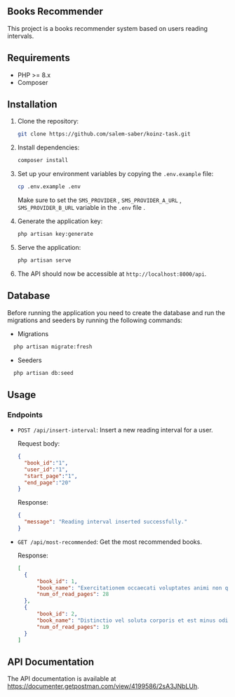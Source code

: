 ## Books Recommender

This project is a books recommender system based on users reading intervals.

## Requirements

- PHP >= 8.x
- Composer

## Installation

1. Clone the repository:

    ```bash
    git clone https://github.com/salem-saber/koinz-task.git
    ```

2. Install dependencies:

    ```bash
    composer install
    ```

3. Set up your environment variables by copying the `.env.example` file:

    ```bash
    cp .env.example .env
    ```

   Make sure to set the `SMS_PROVIDER` , `SMS_PROVIDER_A_URL` , `SMS_PROVIDER_B_URL` variable in the `.env` file .

4. Generate the application key:

    ```bash
    php artisan key:generate
    ```

5. Serve the application:

    ```bash
    php artisan serve
    ```

6. The API should now be accessible at `http://localhost:8000/api`.

## Database

Before running the application you need to create the database and run the migrations and seeders by running the
following commands:

- Migrations
```bash
  php artisan migrate:fresh
```

- Seeders
```bash
  php artisan db:seed
```

## Usage

### Endpoints

- `POST /api/insert-interval`: Insert a new reading interval for a user.

  Request body:
    ```json
    {
      "book_id":"1",
      "user_id":"1",
      "start_page":"1",
      "end_page":"20"
    }
    ```
  Response:
    ```json
    {
      "message": "Reading interval inserted successfully."
    }
    ```


- `GET /api/most-recommended`: Get the most recommended books.

  Response:
  ```json
  [
    {
        "book_id": 1,
        "book_name": "Exercitationem occaecati voluptates animi non quidem.",
        "num_of_read_pages": 28
    },
    {
        "book_id": 2,
        "book_name": "Distinctio vel soluta corporis et est minus odio non.",
        "num_of_read_pages": 19
    }
  ]
  ```

## API Documentation

The API documentation is available at https://documenter.getpostman.com/view/4199586/2sA3JNbLUh.
